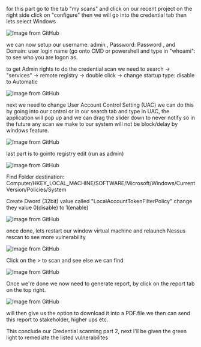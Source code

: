 <p>for this part go to the tab "my scans" and click on our recent project on the right side click on "configure" then we will go into the credential tab then lets select Windows </p>

<img src="https://github.com/TommyP702/TanPham/assets/169327735/80d907a4-cf6a-4f22-a676-6aec9206fbb5" alt="Image from GitHub"/>

<p>we can now setup our username: admin , Password: Password , and Domain: user login name (go onto CMD or powershell and type in "whoami": to see who you are logon as. </p>


<p>to get Admin rights to do the credential scan we need to search -> "services" -> remote registry -> double click  -> change startup type: disable to Automatic </p>

<img src="https://github.com/TommyP702/TanPham/assets/169327735/05526f3a-b425-470d-af24-d36c8526aebf" alt="Image from GitHub"/>

<p>next we need to change User Account Control Setting (UAC) we can do this by going into our control or in our search tab and type in UAC, the application will pop up and we can drag the slider down to never notify so in the future any scan we make to our system will not be block/delay by windows feature.</p>

<img src="https://github.com/TommyP702/TanPham/assets/169327735/d54e8aa4-8ed6-4657-ac2d-cfd308a9df32" alt="Image from GitHub"/>

<p>last part is to gointo registry edit (run as admin) </p>

<img src="https://github.com/TommyP702/TanPham/assets/169327735/c7f91297-4c8d-4972-b53b-e42bee6e2a61" alt="Image from GitHub"/>

<p>Find Folder destination: Computer/HKEY_LOCAL_MACHINE/SOFTWARE/Microsoft/Windows/CurrentVersion/Policies/System</p>
<p>Create Dword (32bit) value  called  "LocalAccountTokenFilterPolicy" change they value 0(disable) to 1(enable)</p>

<img src="https://github.com/TommyP702/TanPham/assets/169327735/8f1d5ba6-390b-426d-b73c-ec1c38c05003" alt="Image from GitHub"/>

<p>once done, lets restart our window virtual machine and relaunch Nessus rescan to see more vulnerability</p>

<img src="https://github.com/TommyP702/TanPham/assets/169327735/837ecffc-df0a-4204-b62d-236e0e4d66f8" alt="Image from GitHub"/>


<p>Click on the > to scan and see else we can find</p>

<img src="https://github.com/TommyP702/TanPham/assets/169327735/6b274965-cc81-48a9-b4af-2399ea02c386" alt="Image from GitHub"/>


<p>Once we're done we now need to generate report, by click on the report tab on the top right.</p>

<img src="https://github.com/TommyP702/TanPham/assets/169327735/6fab0cc2-2ee8-4c84-b845-9ecd6d9b3e50" alt="Image from GitHub"/>

<p>will then give us the option to download it into a PDF.file we then can send this report to stakeholder, higher ups etc.</p>

<p>This conclude our Credential scanning part 2, next I'll be given the green light to remediate the listed vulnerabilites </p>
